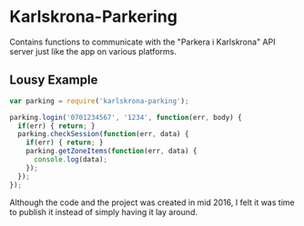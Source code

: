 # Karlskrona-Parkering

Contains functions to communicate with the "Parkera i Karlskrona" API server just like the app on various platforms.

## Lousy Example

```javascript
var parking = require('karlskrona-parking');

parking.login('0701234567', '1234', function(err, body) {
  if(err) { return; }
  parking.checkSession(function(err, data) {
    if(err) { return; }
    parking.getZoneItems(function(err, data) {
      console.log(data);
    });
  });
});
```

Although the code and the project was created in mid 2016, I felt it was time to publish it instead of simply having it lay around.
